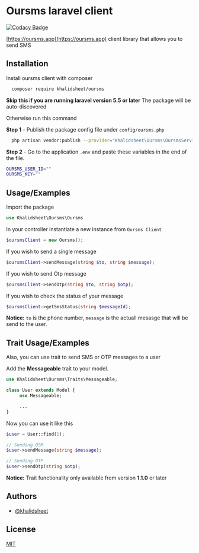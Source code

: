 # Oursms laravel client
[![Codacy Badge](https://app.codacy.com/project/badge/Grade/349ec5be7a104c97bd1846a971fa92e8)](https://www.codacy.com/gh/khalidsheet/oursms-laravel/dashboard?utm_source=github.com&amp;utm_medium=referral&amp;utm_content=khalidsheet/oursms-laravel&amp;utm_campaign=Badge_Grade)

[https://oursms.app](https://oursms.app) client library that allows you to send SMS

## Installation

Install oursms client with composer

```bash 
  composer require khalidsheet/oursms
```

**Skip this if you are running laravel version 5.5 or later**
The package will be auto-discovered

Otherwise run this command

**Step 1** - Publish the package config file under `config/oursms.php`
```bash
  php artisan vendor:publish --provider="Khalidsheet\Oursms\OursmsServiceProvider" --tag="config"
``` 

**Step 2** - Go to the application `.env` and paste these variables in the end of the file.
```bash
OURSMS_USER_ID=""
OURSMS_KEY=""
```
## Usage/Examples

Import the package
```php
use Khalidsheet\Oursms\Oursms
```
In your controller instantiate a new instance from ```Oursms Client```
```php
$oursmsClient = new Oursms();
```

If you wish to send a single message
```php
$oursmsClient->sendMessage(string $to, string $message);
```

If you wish to send Otp message
```php
$oursmsClient->sendOtp(string $to, string $otp);
```

If you wish to check the status of your message
```php
$oursmsClient->getSmsStatus(string $messageId);
```
**Notice:** ``to`` is the phone number, ``message`` is the actuall mesasge that will be send to the user.


## Trait Usage/Examples
Also, you can use trait to send SMS or OTP messages to a user

Add the **Messageable** trait to your model.

```php
use Khalidsheet\Oursms\Traits\Messageable;

class User extends Model {
     use Messageable;

     ...
}
```

Now you can use it like this
```php
$user = User::find(1);

// Sending OSM 
$user->sendMessage(string $message);

// Sending OTP
$user->sendOtp(string $otp);
```

**Notice:** Trait functionality only available from version **1.1.0** or later

## Authors
-  [@khalidsheet](https://www.github.com/khalidsheet)

## License
[MIT](https://choosealicense.com/licenses/mit/)
